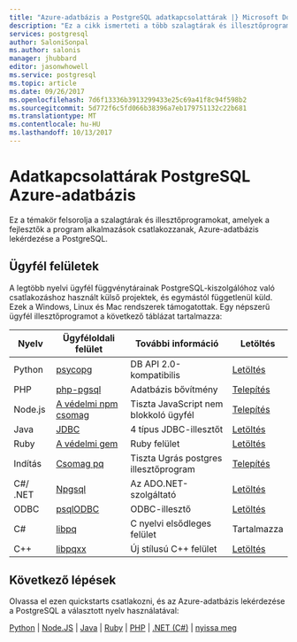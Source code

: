 ```yaml
---
title: "Azure-adatbázis a PostgreSQL adatkapcsolattárak |} Microsoft Docs"
description: "Ez a cikk ismerteti a több szalagtárak és illesztőprogramokat, hogy a fejlesztők használhatják mikor kódolási kapcsolódás és lekérdezés az Azure-adatbázis a PostgreSQL-alkalmazások."
services: postgresql
author: SaloniSonpal
ms.author: salonis
manager: jhubbard
editor: jasonwhowell
ms.service: postgresql
ms.topic: article
ms.date: 09/26/2017
ms.openlocfilehash: 7d6f13336b3913299433e25c69a41f8c94f598b2
ms.sourcegitcommit: 5d772f6c5fd066b38396a7eb179751132c22b681
ms.translationtype: MT
ms.contentlocale: hu-HU
ms.lasthandoff: 10/13/2017
---
```

# <a name="connection-libraries-for-azure-database-for-postgresql"></a>Adatkapcsolattárak PostgreSQL Azure-adatbázis
Ez a témakör felsorolja a szalagtárak és illesztőprogramokat, amelyek a fejlesztők a program alkalmazások csatlakozzanak, Azure-adatbázis lekérdezése a PostgreSQL.

## <a name="client-interfaces"></a>Ügyfél felületek
A legtöbb nyelvi ügyfél függvénytárainak PostgreSQL-kiszolgálóhoz való csatlakozáshoz használt külső projektek, és egymástól függetlenül küld. Ezek a Windows, Linux és Mac rendszerek támogatottak. Egy népszerű ügyfél illesztőprogramot a következő táblázat tartalmazza:

| **Nyelv** | **Ügyféloldali felület** | **További információ** | **Letöltés** |
|--------------|----------------------------------------------------------------|-------------------------------------|--------------------------------------------------------------------|
| Python | [psycopg](http://initd.org/psycopg/) | DB API 2.0-kompatibilis | [Letöltés](http://initd.org/psycopg/download/) |
| PHP | [php-pgsql](https://php.net/manual/en/book.pgsql.php) | Adatbázis bővítmény | [Telepítés](https://secure.php.net/manual/en/pgsql.installation.php) |
| Node.js | [A védelmi npm csomag](https://www.npmjs.com/package/pg) | Tiszta JavaScript nem blokkoló ügyfél | [Telepítés](https://www.npmjs.com/package/pg) |
| Java | [JDBC](http://jdbc.postgresql.org/) | 4 típus JDBC-illesztőt | [Letöltés](https://jdbc.postgresql.org/download.html)  |
| Ruby | [A védelmi gem](https://deveiate.org/code/pg/) | Ruby felület | [Letöltés](https://rubygems.org/downloads/pg-0.20.0.gem) |
| Indítás | [Csomag pq](https://godoc.org/github.com/lib/pq) | Tiszta Ugrás postgres illesztőprogram | [Telepítés](https://github.com/lib/pq/blob/master/README.md) |
| C\#/ .NET | [Npgsql](http://www.npgsql.org/) | Az ADO.NET-szolgáltató | [Letöltés](https://www.microsoft.com/net/) |
| ODBC | [psqlODBC](https://odbc.postgresql.org/) | ODBC-illesztő | [Letöltés](http://www.postgresql.org/ftp/odbc/versions/) |
| C# | [libpq](https://www.postgresql.org/docs/9.6/static/libpq.html) | C nyelvi elsődleges felület | Tartalmazza |
| C++ | [libpqxx](http://pqxx.org/) | Új stílusú C++ felület | [Letöltés](http://pqxx.org/download/software/) |

## <a name="next-steps"></a>Következő lépések
Olvassa el ezen quickstarts csatlakozni, és az Azure-adatbázis lekérdezése a PostgreSQL a választott nyelv használatával:

[Python](./connect-python.md) | [Node.JS](./connect-nodejs.md) | [Java](./connect-java.md) | [Ruby](./connect-ruby.md) | [PHP](./connect-php.md)  |  [.NET (C#)](./connect-csharp.md) | [nyissa meg](./connect-go.md)
